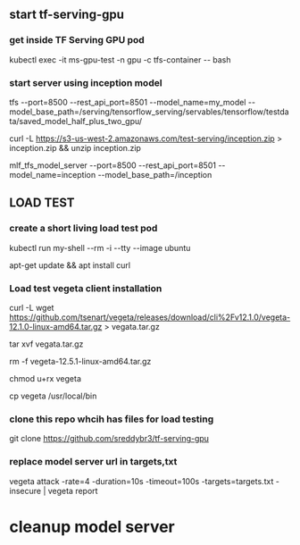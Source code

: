 ## start tf-serving-gpu
### get inside TF Serving GPU pod
kubectl exec -it ms-gpu-test -n gpu -c tfs-container -- bash

### start server using inception model

tfs --port=8500 --rest_api_port=8501 --model_name=my_model --
model_base_path=/serving/tensorflow_serving/servables/tensorflow/testdata/saved_model_half_plus_two_gpu/

curl -L https://s3-us-west-2.amazonaws.com/test-serving/inception.zip > inception.zip && unzip inception.zip

mlf_tfs_model_server --port=8500 --rest_api_port=8501 --model_name=inception --model_base_path=/inception

## LOAD TEST

### create a short living load test pod

kubectl run my-shell --rm -i --tty --image ubuntu

apt-get update && apt install curl

### Load test vegeta client installation

curl -L wget https://github.com/tsenart/vegeta/releases/download/cli%2Fv12.1.0/vegeta-12.1.0-linux-amd64.tar.gz > vegata.tar.gz

tar xvf vegata.tar.gz

rm -f vegeta-12.5.1-linux-amd64.tar.gz

chmod u+rx vegeta

cp vegeta /usr/local/bin
	
### clone this repo whcih has files for load testing 

git clone https://github.com/sreddybr3/tf-serving-gpu

### replace model server url in targets,txt

vegeta attack -rate=4 -duration=10s -timeout=100s -targets=targets.txt -insecure | vegeta report

# cleanup model server

